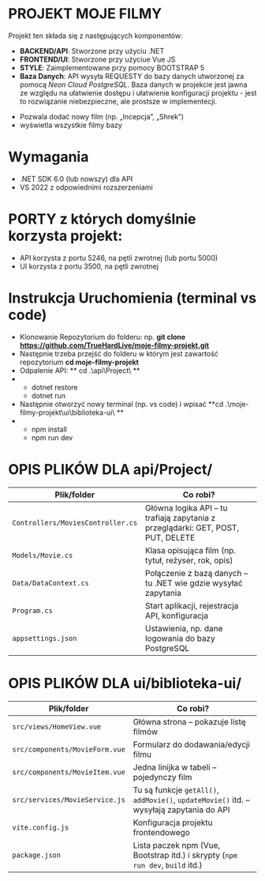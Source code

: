 # PROJEKT MOJE FILMY
Projekt ten składa się z następujących komponentów:
* **BACKEND/API**: Stworzone przy użyciu .NET
* **FRONTEND/UI**: Stworzone przy użyciue Vue JS
* **STYLE**: Zaimplementowane przy pomocy BOOTSTRAP 5
* **Baza Danych**: API wysyła REQUESTY do bazy danych utworzonej za pomocą *Neon Cloud PostgreSQL*. Baza danych w projekcie jest jawna ze względu na ułatwienie dostępu i ułatwienie konfiguracji projektu - jest to rozwiązanie niebezpieczne, ale prostsze w implementecji.

- Pozwala dodać nowy film (np. „Incepcja”, „Shrek”)
- wyświetla wszystkie filmy bazy

# Wymagania
- .NET SDK 6.0 (lub nowszy) dla API
- VS 2022 z odpowiednimi rozszerzeniami

# PORTY z których domyślnie korzysta projekt:
- API korzysta z portu 5246, na pętli zwrotnej (lub portu 5000)
- UI korzysta z portu 3500, na pętli zwrotnej

# Instrukcja Uruchomienia (terminal vs code)
- Klonowanie Repozytorium do folderu: np. **git clone https://github.com/TrueHardLive/moje-filmy-projekt.git**
- Następnie trzeba przejść do folderu w którym jest zawartość repozytorium **cd moje-filmy-projekt**
- Odpalenie API: ** cd .\api\Project\ **
- * dotnet restore
  * dotnet run
- Następnie otworzyć nowy terminal (np. vs code) i wpisać **cd .\moje-filmy-projekt\ui\biblioteka-ui\  **
- * npm install
  * npm run dev

# OPIS PLIKÓW DLA api/Project/
| Plik/folder                       | Co robi?                                                                         |
| --------------------------------- | -------------------------------------------------------------------------------- |
| `Controllers/MoviesController.cs` | Główna logika API – tu trafiają zapytania z przeglądarki: GET, POST, PUT, DELETE |
| `Models/Movie.cs`                 | Klasa opisująca film (np. tytuł, reżyser, rok, opis)                             |
| `Data/DataContext.cs`             | Połączenie z bazą danych – tu .NET wie gdzie wysyłać zapytania                   |
| `Program.cs`                      | Start aplikacji, rejestracja API, konfiguracja                                   |
| `appsettings.json`                | Ustawienia, np. dane logowania do bazy PostgreSQL                                |

# OPIS PLIKÓW DLA ui/biblioteka-ui/
| Plik/folder                    | Co robi?                                                                                 |
| ------------------------------ | ---------------------------------------------------------------------------------------- |
| `src/views/HomeView.vue`       | Główna strona – pokazuje listę filmów                                                    |
| `src/components/MovieForm.vue` | Formularz do dodawania/edycji filmu                                                      |
| `src/components/MovieItem.vue` | Jedna linijka w tabeli – pojedynczy film                                                 |
| `src/services/MovieService.js` | Tu są funkcje `getAll()`, `addMovie()`, `updateMovie()` itd. – wysyłają zapytania do API |
| `vite.config.js`               | Konfiguracja projektu frontendowego                                                      |
| `package.json`                 | Lista paczek npm (Vue, Bootstrap itd.) i skrypty (`npm run dev`, `build` itd.)           |
